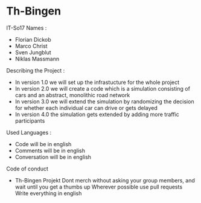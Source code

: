 # Th-Bingen
IT-So17
Names : 
- Florian Dickob 
- Marco Christ 
- Sven Jungblut 
- Niklas Massmann

Describing the Project :
- In version 1.0 we will set up the infrastucture for the whole project 
- In version 2.0 we will create a code which is a simulation consisting of cars and an abstract, monolithic road network
- In version 3.0 we will extend the simulation by randomizing the decision for whether each individual car can drive or gets delayed
- In version 4.0 the simulation gets extended by adding more traffic participants

Used Languages :
- Code will be in english
- Comments will be in english
- Conversation will be in english

Code of conduct 
  - Th-Bingen Projekt 
      Dont merch without asking your group members, and wait until you get a thumbs up
      Wherever possible use pull requests
      Write everything in english
 
 
 
      
      
